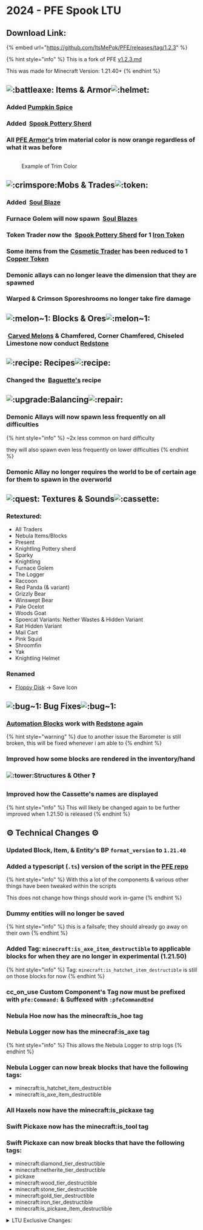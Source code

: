 # 2024 - PFE Spook LTU

## Download Link:

{% embed url="https://github.com/ItsMePok/PFE/releases/tag/1.2.3" %}

{% hint style="info" %}
This is a fork of PFE [v1.2.3.md](../full-releases/v1.2.3.md "mention")

This was made for Minecraft Version: 1.21.40+
{% endhint %}

## ![:battleaxe:](https://cdn.discordapp.com/emojis/1256321695808098417.webp?size=44\&quality=lossless) **Items & Armor**![:helmet:](https://cdn.discordapp.com/emojis/1256357335530471548.webp?size=44\&quality=lossless)

### Added <img src="https://github.com/user-attachments/assets/a96961e2-9018-4f25-bcc5-811abff55a78" alt="" data-size="line">[Pumpkin Spice](../../items/foods/pumpkin-spice.md)

### Added <img src="https://github.com/user-attachments/assets/5ecfb098-a454-42ea-804f-03537ecbe44f" alt="" data-size="line"> [Spook Pottery Sherd](../../blocks/pottery-sherds/spook-pottery-sherd.md)

### All [PFE Armor's](../../armor/) trim material color is now orange regardless of what it was before

<figure><img src="https://cdn.discordapp.com/icons/1254489738883367056/b508d803e9d4ffb7d3e22cc1bf75ce7d" alt=""><figcaption><p>Example of Trim Color</p></figcaption></figure>

## ![:crimspore:](https://cdn.discordapp.com/emojis/1256322040273698837.webp?size=44\&quality=lossless)**Mobs & Trades**![:token:](https://cdn.discordapp.com/emojis/1256444347256275015.webp?size=44\&quality=lossless)

### Added <img src="https://github.com/user-attachments/assets/2169f5c1-d358-4969-9c97-bc1e52d0169b" alt="" data-size="line"> [Soul Blaze](../../mobs/hostile-mobs/soul-blaze.md)

### Furnace Golem will now spawn <img src="https://github.com/user-attachments/assets/006c02eb-0cef-4288-a074-ad3a1771f1d7" alt="" data-size="line"> [Soul Blazes](../../mobs/hostile-mobs/soul-blaze.md)

### Token Trader now the <img src="https://github.com/user-attachments/assets/5ecfb098-a454-42ea-804f-03537ecbe44f" alt="" data-size="line"> [Spook Pottery Sherd](../../blocks/pottery-sherds/spook-pottery-sherd.md) for 1 [<img src="https://github.com/ItsMePok/PFE/assets/136857747/aa3d5a31-9866-4bd1-bc09-ba7fa6775f7e" alt="" data-size="line">Iron Token](../../items/currency/tokens/iron-token.md)

### Some items from the <img src="https://files.gitbook.com/v0/b/gitbook-x-prod.appspot.com/o/spaces%2FoRbYFakTMIUgDeJx6IfE%2Fuploads%2Fkmj7g6oG8ekeTfkO9jTM%2Fcosmetic_trader.png?alt=media&#x26;token=d208e7f4-1a04-4c9a-995d-c19838e3d82c" alt="" data-size="line">[Cosmetic Trader](../../mobs/traders/cosmetic-trader.md) has been reduced to 1 [<img src="https://github.com/ItsMePok/PFE/assets/136857747/1c78ba2a-4a5b-4b7b-83ff-ed21aa75ebd8" alt="" data-size="line">Copper Token](../../items/currency/tokens/copper-token.md)

### Demonic allays can no longer leave the dimension that they are spawned

### Warped & Crimson Sporeshrooms no longer take fire damage

## ![:melon\~1:](https://cdn.discordapp.com/emojis/1256350899006341221.webp?size=44\&quality=lossless) **Blocks & Ores**![:melon\~1:](https://cdn.discordapp.com/emojis/1256350899006341221.webp?size=44\&quality=lossless)

### <img src="https://cdn.discordapp.com/emojis/1256350899006341221.webp?size=44&#x26;quality=lossless" alt="" data-size="line"> [Carved Melons](../../blocks/melons/) & Chamfered, Corner Chamfered, Chiseled Limestone now conduct <img src="https://minecraft.wiki/images/thumb/Redstone_Dust_JE2_BE2.png/150px-Redstone_Dust_JE2_BE2.png?8cf17" alt="" data-size="line">[Redstone](https://minecraft.wiki/w/Redstone_Dust)

## ![:recipe:](https://cdn.discordapp.com/emojis/1256322223396880527.webp?size=44\&quality=lossless) **Recipes**![:recipe:](https://cdn.discordapp.com/emojis/1256322223396880527.webp?size=44\&quality=lossless) ﻿﻿

### Changed the <img src="https://github.com/user-attachments/assets/faa23787-87a1-4aee-8d45-01ec89b1e3d2" alt="" data-size="line"> [Baguette's](../../items/foods/baguette.md) recipe

## ![:upgrade:](https://cdn.discordapp.com/emojis/1256321190071504987.webp?size=44\&quality=lossless)**Balancing**![:repair:](https://cdn.discordapp.com/emojis/1256321195138220123.webp?size=44\&quality=lossless)

### Demonic Allays will now spawn less frequently on all difficulties

{% hint style="info" %}
\~2x less common on hard difficulty

they will also spawn even less frequently on lower difficulties
{% endhint %}

### Demonic Allay no longer requires the world to be of certain age for them to spawn in the overworld

## ![:quest:](https://cdn.discordapp.com/emojis/1256321092641886300.webp?size=44\&quality=lossless) **Textures & Sounds**﻿﻿![:cassette:](https://cdn.discordapp.com/emojis/1256320846692093982.webp?size=44\&quality=lossless)

### Retextured:

* All Traders
* Nebula Items/Blocks
* Present
* Knightling Pottery sherd
* Sparky
* Knightling
* Furnace Golem
* The Logger
* Raccoon
* Red Panda (& variant)
* Grizzly Bear
* Winswept Bear
* Pale Ocelot
* Woods Goat
* Spoercat Variants: Nether Wastes & Hidden Variant
* Rat Hidden Variant
* Mail Cart
* Pink Squid
* Shroomfin
* Yak
* Knightling Helmet

### Renamed

* <img src="https://github.com/ItsMePok/PFE/assets/136857747/e9d33ff5-9520-4b5d-99f6-33a9906ee64b" alt="" data-size="line">[Floppy Disk](../../items/boss-drops/floppy-disk.md) -> Save Icon

## ![:bug\~1:](https://cdn.discordapp.com/emojis/1256350899933151273.webp?size=44\&quality=lossless) **Bug Fixes**![:bug\~1:](https://cdn.discordapp.com/emojis/1256350899933151273.webp?size=44\&quality=lossless)

### [Automation Blocks](../../blocks/automation/) work with <img src="https://minecraft.wiki/images/thumb/Redstone_Dust_JE2_BE2.png/150px-Redstone_Dust_JE2_BE2.png?8cf17" alt="" data-size="line">[Redstone](https://minecraft.wiki/w/Redstone_Dust) again

{% hint style="warning" %}
due to another issue the Barometer is still broken, this will be fixed whenever i am able to
{% endhint %}

### Improved how some blocks are rendered in the inventory/hand

### ![:tower:](https://cdn.discordapp.com/emojis/1256321374062903309.webp?size=44\&quality=lossless)**Structures & Other** :question:

### Improved how the Cassette's names are displayed

{% hint style="info" %}
This will likely be changed again to be further improved when 1.21.50 is released
{% endhint %}

## :gear: **Technical Changes** :gear:

### Updated Block, Item, & Entity's BP `format_version` to `1.21.40`

### Added a typescript (`.ts`) version of the script in the [PFE repo](https://github.com/ItsMePok/PFE)

{% hint style="info" %}
With this a lot of the components & various other things have been tweaked within the scripts&#x20;



This does not change how things should work in-game
{% endhint %}

### Dummy entities will no longer be saved

{% hint style="info" %}
this is a failsafe; they should already go away on their own
{% endhint %}

### Added Tag: `minecraft:is_axe_item_destructible` to applicable blocks for when they are no longer in experimental (1.21.50)

{% hint style="info" %}
Tag: `minecraft:is_hatchet_item_destructible` is still on those blocks for now
{% endhint %}

### cc\_on\_use Custom Component's Tag now must be prefixed with `pfe:Command:` & Suffexed with `:pfeCommandEnd`

### Nebula Hoe now has the minecraft:is\_hoe tag

### Nebula Logger now has the minecraf:is\_axe tag

{% hint style="info" %}
This allows the Nebula Logger to strip logs
{% endhint %}

### Nebula Logger can now break blocks that have the following tags:

* minecraft:is\_hatchet\_item\_destructible
* minecraft:is\_axe\_item\_destructible

### All Haxels now have the minecraft:is\_pickaxe tag

### Swift Pickaxe now has the minecraft:is\_tool tag

### Swift Pickaxe can now break blocks that have the following tags:

* minecraft:diamond\_tier\_destructible
* minecraft:netherite\_tier\_destructible
* pickaxe
* minecraft:wood\_tier\_destructible
* minecraft:stone\_tier\_destructible
* minecraft:gold\_tier\_destructible
* minecraft:iron\_tier\_destructible
* minecraft:is\_pickaxe\_item\_destructible

<details>

<summary>LTU Exclusive Changes:</summary>



### ![:battleaxe:](https://cdn.discordapp.com/emojis/1256321695808098417.webp?size=44\&quality=lossless) **Items & Armor**![:helmet:](https://cdn.discordapp.com/emojis/1256357335530471548.webp?size=44\&quality=lossless)

* all PFE Armor's trim material color is now orange regardless of what it was before

### ![:crimspore:](https://cdn.discordapp.com/emojis/1256322040273698837.webp?size=44\&quality=lossless)**Mobs & Trades**![:token:](https://cdn.discordapp.com/emojis/1256444347256275015.webp?size=44\&quality=lossless)

* Furnace Golem will now spawn <img src="https://github.com/user-attachments/assets/006c02eb-0cef-4288-a074-ad3a1771f1d7" alt="" data-size="line"> [Soul Blazes](../../mobs/hostile-mobs/soul-blaze.md)

- Token Trader now the <img src="https://github.com/user-attachments/assets/5ecfb098-a454-42ea-804f-03537ecbe44f" alt="" data-size="line"> [Spook Pottery Sherd](../../blocks/pottery-sherds/spook-pottery-sherd.md) for 1 [<img src="https://github.com/ItsMePok/PFE/assets/136857747/aa3d5a31-9866-4bd1-bc09-ba7fa6775f7e" alt="" data-size="line">Iron Token](../../items/currency/tokens/iron-token.md)

* Some items sold by the cosmetic trader have been reduced to 1 copper token

### ![:upgrade:](https://cdn.discordapp.com/emojis/1256321190071504987.webp?size=44\&quality=lossless)**Balancing**![:repair:](https://cdn.discordapp.com/emojis/1256321195138220123.webp?size=44\&quality=lossless)

* Demonic Allay no longer requires the world to be of certain age for them to spawn in the overworld

### ![:quest:](https://cdn.discordapp.com/emojis/1256321092641886300.webp?size=44\&quality=lossless) **Textures & Sounds**﻿﻿![:cassette:](https://cdn.discordapp.com/emojis/1256320846692093982.webp?size=44\&quality=lossless)

* Retextured
  * All Traders
  * Nebula Items/Blocks
  * Present
  * Knightling Pottery sherd
  * Sparky
  * Knightling
  * Furnace Golem
  * The Logger
  * Raccoon
  * Red Panda (& variant)
  * Grizzly Bear
  * Winswept Bear
  * Pale Ocelot
  * Woods Goat
  * Spoercat Variants: Nether Wastes & Hidden Variant
  * Rat Hidden Variant
  * Mail Cart
  * Pink Squid
  * Shroomfin
  * Yak
  * Knightling Helmet
* Renamed
  * Floppy Disk -> Save Icon

</details>
